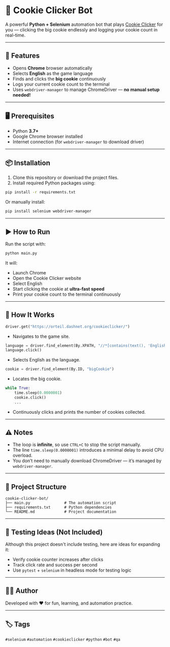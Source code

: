 # 🍪 Cookie Clicker Bot

A powerful **Python + Selenium** automation bot that plays [Cookie Clicker](https://orteil.dashnet.org/cookieclicker/) for you — clicking the big cookie endlessly and logging your cookie count in real-time.

---

## 🚀 Features

- Opens **Chrome** browser automatically
- Selects **English** as the game language
- Finds and clicks the **big cookie** continuously
- Logs your current cookie count to the terminal
- Uses `webdriver-manager` to manage ChromeDriver — **no manual setup needed!**

---

## 🖥️ Prerequisites

- Python **3.7+**
- Google Chrome browser installed
- Internet connection (for `webdriver-manager` to download driver)

---

## 📦 Installation

1. Clone this repository or download the project files.
2. Install required Python packages using:

```bash
pip install -r requirements.txt
```

Or manually install:

```bash
pip install selenium webdriver-manager
```

---

## ▶️ How to Run

Run the script with:

```bash
python main.py
```

It will:

- Launch Chrome
- Open the Cookie Clicker website
- Select English
- Start clicking the cookie at **ultra-fast speed**
- Print your cookie count to the terminal continuously

---

## 🧠 How It Works

```python
driver.get("https://orteil.dashnet.org/cookieclicker/")
```

- Navigates to the game site.

```python
language = driver.find_element(By.XPATH, "//*[contains(text(), 'English')]")
language.click()
```

- Selects English as the language.

```python
cookie = driver.find_element(By.ID, "bigCookie")
```

- Locates the big cookie.

```python
while True:
    time.sleep(0.0000001)
    cookie.click()
    ...
```

- Continuously clicks and prints the number of cookies collected.

---

## ⚠️ Notes

- The loop is **infinite**, so use `CTRL+C` to stop the script manually.
- The line `time.sleep(0.0000001)` introduces a minimal delay to avoid CPU overload.
- You don’t need to manually download ChromeDriver — it’s managed by `webdriver-manager`.

---

## 📁 Project Structure

```
cookie-clicker-bot/
├── main.py               # The automation script
├── requirements.txt      # Python dependencies
└── README.md             # Project documentation
```

---

## 🧪 Testing Ideas (Not Included)

Although this project doesn't include testing, here are ideas for expanding it:

- Verify cookie counter increases after clicks
- Track click rate and success per second
- Use `pytest` + `selenium` in headless mode for testing logic

---

## 👩‍💻 Author

Developed with ❤️ for fun, learning, and automation practice.

---

## 🏷 Tags

`#selenium` `#automation` `#cookieclicker` `#python` `#bot` `#qa`

